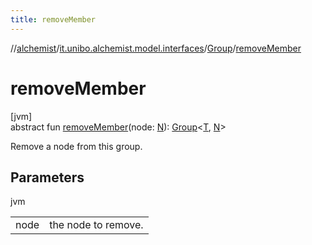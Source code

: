 ```yaml
---
title: removeMember
---
```

//[alchemist](../../../index.html)/[it.unibo.alchemist.model.interfaces](../index.html)/[Group](index.html)/[removeMember](remove-member.html)



# removeMember



[jvm]\
abstract fun [removeMember](remove-member.html)(node: [N](index.html)): [Group](index.html)<[T](index.html), [N](index.html)>



Remove a node from this group.



## Parameters


jvm

| | |
|---|---|
| node | the node to remove. |




